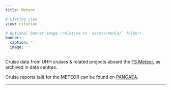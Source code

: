 ```yaml
---
title: Meteor

# Listing view
view: citation

# Optional banner image (relative to `assets/media/` folder).
banner:
  caption: ''
  image: ''
---
```

Cruise data from UHH cruises & related projects aboard the [FS Meteor](https://www.ldf.uni-hamburg.de/meteor.html), as archived in data centres.

Cruise reports (all) for the METEOR can be found on [PANGAEA](https://www.pangaea.de/expeditions/bybasis/Meteor%20%281986%29).
<hr/>